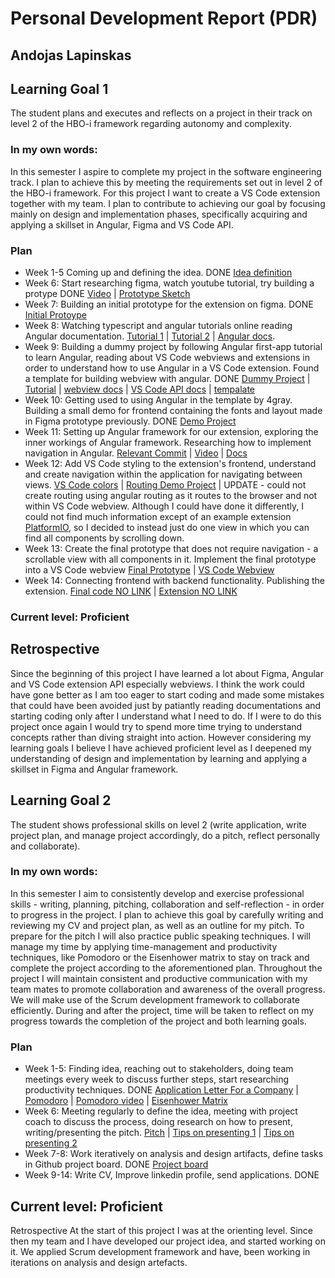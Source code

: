# Personal Development Report (PDR)
## Andojas Lapinskas

## Learning Goal 1
The student plans and executes and reflects on a project in their track on level 2 of the HBO-i framework regarding autonomy and complexity.

### In my own words:
In this semester I aspire to complete my project in the software engineering track. I plan to achieve this by meeting the requirements set out in level 2 of the HBO-i framework. For this project I want to create a VS Code extension together with my team. I plan to contribute to achieving our goal by focusing mainly on design and implementation phases, specifically acquiring and applying a skillset in Angular, Figma and VS Code API. 

### Plan
- Week 1-5 Coming up and defining the idea. DONE [Idea definition](https://github.com/FontysVenlo/prj4-grouprepository-prj4s-01/blob/main/Project_charter-1.pdf)
- Week 6: Start researching figma, watch youtube tutorial, try building a protype DONE [Video](https://www.youtube.com/watch?v=D56hs0Twfco) | [Prototype Sketch](https://www.figma.com/design/XhlTySee7MJ6YvRa23F7Ns/Untitled?node-id=0-1&t=aCVtZTbV76WZHccf-0)
- Week 7: Building an initial prototype for the extension on figma. DONE [Initial Protoype](https://www.figma.com/design/TWIaTsDs83z6vyhoZsRy0a/PRJ-4?node-id=49-306&t=AZbqMm3fQdiuQHeh-1)
- Week 8: Watching typescript and angular tutorials online reading Angular documentation. [Tutorial 1](https://www.youtube.com/watch?v=k5E2AVpwsko) | [Tutorial 2](https://www.youtube.com/watch?v=d56mG7DezGs) | [Angular docs](https://v17.angular.io/docs).
- Week 9: Building a dummy project by following Angular first-app tutorial to learn Angular, reading about VS Code webviews and extensions in order to understand how to use Angular in a VS Code extension. Found a template for building webview with angular. DONE [Dummy Project](https://github.com/andojasl/angular-tutorial) | [Tutorial](https://v17.angular.io/tutorial/first-app) | [webview docs](https://code.visualstudio.com/api/extension-guides/webview) | [VS Code API docs](https://code.visualstudio.com/api/extension-guides/) | [tempalate](https://github.com/4gray/vscode-webview-angular) 
- Week 10: Getting used to using Angular in the template by 4gray. Building a small demo for frontend containing the fonts and layout made in Figma prototype previously. DONE [Demo Project](https://github.com/andojasl/vs-code-angular)
- Week 11: Setting up Angular framework for our extension, exploring the inner workings of Angular framework. Researching how to implement navigation in Angular. [Relevant Commit](https://github.com/mariusuktveris/dahu/commit/27a0833a2626e7d8d3b480a9f8fddc2f066d8e8c) | [Video](https://www.youtube.com/watch?v=r5DEBMuStPw) | [Docs](https://v17.angular.io/guide/routing-overview)
- Week 12: Add VS Code styling to the extension's frontend, understand and create navigation within the application for navigating between views. [VS Code colors](https://github.com/mariusuktveris/dahu/blob/develop/src/styles.css) | [Routing Demo Project](https://github.com/andojasl/Routing-demo) | UPDATE - could not create routing using angular routing as it routes to the browser and not within VS Code webview. Although I could have done it differently, I could not find much information except of an example extension [PlatformIO](https://github.com/platformio/platformio-vscode-ide/), so I decided to instead just do one view in which you can find all components by scrolling down.
- Week 13: Create the final prototype that does not require navigation - a scrollable view with all components in it. Implement the final prototype into a VS Code webview [Final Prototype](https://www.figma.com/design/TWIaTsDs83z6vyhoZsRy0a/PRJ-4?node-id=1-2&t=4FL9L5DWSgKP8Gjw-1) | [VS Code Webview](https://github.com/mariusuktveris/dahu/tree/develop/src)
- Week 14: Connecting frontend with backend functionality. Publishing the extension. [Final code NO LINK](link) | [Extension NO LINK](link)

### Current level: Proficient 
##  Retrospective
Since the beginning of this project I have learned a lot about Figma, Angular and VS Code extension API especially webviews. I think the work could have gone better as I am too eager to start coding and made some mistakes that could have been avoided just by patiantly reading documentations and starting coding only after I understand what I need to do. If I were to do this project once again I would try to spend more time trying to understand concepts rather than diving straight into action. However considering my learning goals I believe I have achieved proficient level as I deepened my understanding of design and implementation by learning and applying a skillset in Figma and Angular framework.


## Learning Goal 2
The student shows professional skills on level 2 (write application, write project plan, and manage project accordingly, do a pitch, reflect personally and collaborate).

### In my own words:
In this semester I aim to consistently develop and exercise professional skills - writing, planning, pitching, collaboration and self-reflection - in order to progress in the project. I plan to achieve this goal by carefully writing and reviewing my CV and project plan, as well as an outline for my pitch. To prepare for the pitch I will also practice public speaking techniques. I will manage my time by applying time-management and productivity techniques, like Pomodoro or the Eisenhower matrix to stay on track and complete the project according to the aforementioned plan. Throughout the project I will maintain consistent and productive communication with my team mates to promote collaboration and awareness of the overall progress. We will make use of the Scrum development framework to collaborate efficiently. During and after the project, time will be taken to reflect on my progress towards the completion of the project and both learning goals.

### Plan
- Week 1-5: Finding idea, reaching out to stakeholders, doing team meetings every week to discuss further steps, start researching productivity techniques.  DONE [Application Letter For a Company](https://github.com/FontysVenlo/prj4-grouprepository-prj4s-01/blob/main/project_application_letter.md) | [Pomodoro](https://todoist.com/productivity-methods/pomodoro-technique) | [Pomodoro video](https://www.youtube.com/watch?v=1l4w7uHdNaQ) | [Eisenhower Matrix](https://slab.com/blog/eisenhower-matrix/)
- Week 6: Meeting regularly to define the idea, meeting with project coach to discuss the process, doing research on how to present, writing/presenting the pitch. [Pitch](https://github.com/FontysVenlo/prj4-grouprepository-prj4s-01/blob/main/Pitch.md) | [Tips on presenting 1](https://www.youtube.com/watch?v=i759C4luJcY) | [Tips on presenting 2](https://www.youtube.com/watch?v=Tq1cRCwQfU8)  
- Week 7-8: Work iteratively on analysis and design artifacts, define tasks in Github project board. DONE [Project board](https://github.com/orgs/FontysVenlo/projects/376)
- Week 9-14: Write CV, Improve linkedin profile, send applications. DONE 

## Current level: Proficient 
Retrospective
At the start of this project I was at the orienting level. Since then my team and I have developed our project idea, and started working on it. We applied Scrum development framework and have, been working in iterations on analysis and design artefacts.
